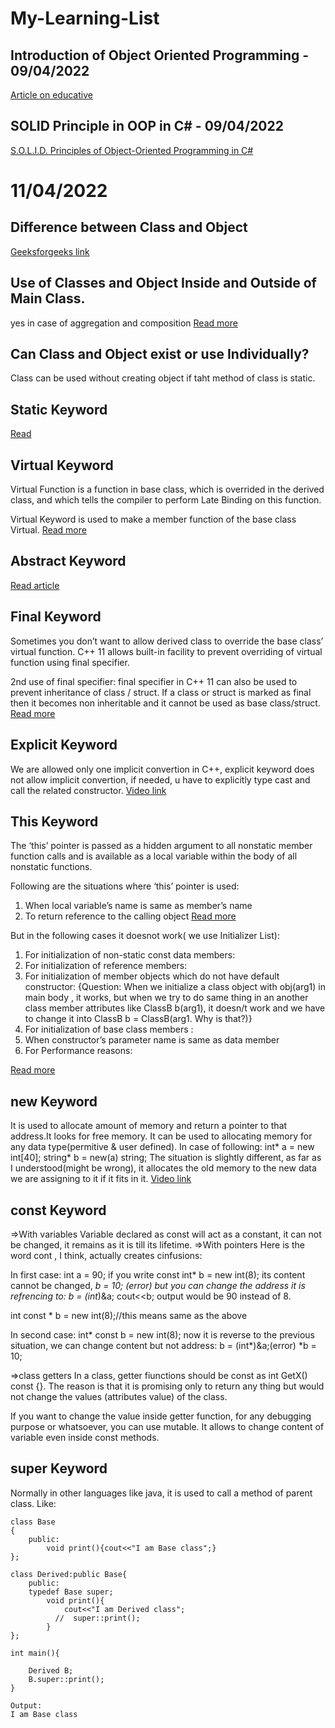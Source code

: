 # My-Learning-List
## Introduction of Object Oriented Programming - 09/04/2022
[Article on educative](https://www.educative.io/blog/object-oriented-programming)

## SOLID Principle in OOP in C# - 09/04/2022
[S.O.L.I.D. Principles of Object-Oriented Programming in C#](https://www.educative.io/blog/solid-principles-oop-c-sharp)

# 11/04/2022
## Difference between Class and Object 
[Geeksforgeeks link](https://www.geeksforgeeks.org/difference-between-class-and-object/?ref=gcse)

## Use of Classes and Object Inside and Outside of Main Class.
yes in case of aggregation and composition
[Read more](https://stackoverflow.com/questions/44611995/can-we-create-an-object-outside-of-methods-but-inside-the-class-if-yes-then-wha)

## Can Class and Object exist or use Individually?
Class can be used without creating object if taht method of class is static.

## Static Keyword 
[Read ](https://www.studytonight.com/cpp/static-keyword.php)

## Virtual Keyword
Virtual Function is a function in base class, which is overrided in the derived class,
and which tells the compiler to perform Late Binding on this function.

Virtual Keyword is used to make a member function of the base class Virtual.
[Read more](https://www.studytonight.com/cpp/virtual-functions.php)

## Abstract Keyword
[Read article](https://www.geeksforgeeks.org/pure-virtual-functions-and-abstract-classes/)

## Final Keyword
Sometimes you don’t want to allow derived class to override the base class’ virtual function. 
C++ 11 allows built-in facility to prevent overriding of virtual function using final specifier.

2nd use of final specifier: 
final specifier in C++ 11 can also be used to prevent inheritance of class / struct. 
If a class or struct is marked as final then it becomes non inheritable and it cannot be used as base class/struct. 
[Read more](https://www.geeksforgeeks.org/c-final-specifier/)

## Explicit Keyword
We are allowed only one implicit convertion in C++,
explicit keyword does not allow implicit convertion, if needed, u have to explicitly 
type cast and call the related constructor.
[Video link](https://www.youtube.com/watch?v=Rr1NX1lH3oEs)

## This Keyword
The ‘this’ pointer is passed as a hidden argument to all nonstatic member function calls and is available as 
a local variable within the body of all nonstatic functions.

Following are the situations where ‘this’ pointer is used:
1) When local variable’s name is same as member’s name
2) To return reference to the calling object
[Read more](https://www.geeksforgeeks.org/this-pointer-in-c/?ref=gcse)

But in the following cases it doesnot work( we use Initializer List):
1) For initialization of non-static const data members: 
2) For initialization of reference members: 
3) For initialization of member objects which do not have default constructor: 
{Question:  When we initialize a class object with obj(arg1) in main body , it works,
but when we try to do same thing in an another class member attributes like ClassB b(arg1),
it doesn/t work and we have to change it into ClassB b = ClassB(arg1. Why is that?)}
4) For initialization of base class members : 
5) When constructor’s parameter name is same as data member 
6) For Performance reasons: 

[Read more](https://www.geeksforgeeks.org/when-do-we-use-initializer-list-in-c/)

## new Keyword
It is used to allocate amount of memory and return a pointer to that address.It looks for free 
memory. It can be used to allocating memory for any data type(permitive & user defined). In case 
of following:
int* a = new int[40];
string* b = new(a) string;
The situation is slightly different, as far as I understood(might be wrong), it allocates the old memory 
to the new data we are assigning to it if it fits in it.
[Video link](https://youtu.be/NUZdUSqsCs4)

## const Keyword
=>With variables
Variable declared as const will act as a constant, it can not be changed,
it remains as it is till its lifetime.
=>With pointers
Here is the word cont , I think, actually creates cinfusions:

In first case:
int a = 90;
if you write 
const int* b = new int(8);
its content cannot be changed,
*b = 10; (error)
but you can change the address it is refrencing to:
b = (int*)&a;
cout<<b;
output would be 90 instead of 8.

int const * b = new int(8);//this means same as the above 

In second case:
int* const  b = new int(8);
now it is reverse to the previous situation, we can change content but not address:
b = (int*)&a;(error)
*b = 10;

=>class getters
In a class, getter fiunctions should be const
as 
int GetX() const {}.
The reason is that it is promising only to return any thing but would not change
the values (attributes value) of the class.

If you want to change the value inside getter function, for any debugging purpose or whatsoever,
you can use mutable. It allows to change content of variable even inside const methods.
 

## super Keyword
Normally in other languages like java, it is used to call a method of parent class. Like:
```
class Base
{
	public:
		void print(){cout<<"I am Base class";}
};

class Derived:public Base{
	public:
	typedef Base super;
		void print(){
		    cout<<"I am Derived class";
		  //  super::print();
		}
};

int main(){

    Derived B;
    B.super::print();
}

Output:
I am Base class
```
